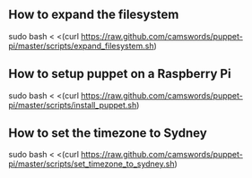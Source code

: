 
How to expand the filesystem
----------------------------
sudo bash < <(curl https://raw.github.com/camswords/puppet-pi/master/scripts/expand_filesystem.sh)

How to setup puppet on a Raspberry Pi
-------------------------------------
sudo bash < <(curl https://raw.github.com/camswords/puppet-pi/master/scripts/install_puppet.sh)

How to set the timezone to Sydney
---------------------------------
sudo bash < <(curl https://raw.github.com/camswords/puppet-pi/master/scripts/set_timezone_to_sydney.sh)

